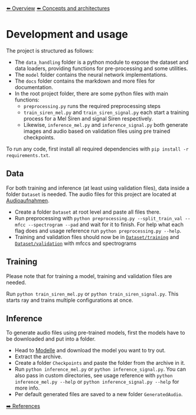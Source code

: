 [⬅️ Overview](../README.md)
[⬅️ Concepts and architectures](./concepts-and-architectures.md)

# Development and usage

The project is structured as follows:

- The `data_handling` folder is a python module to expose the dataset and data loaders, providing functions for pre-processing and some utilities.
- The `model` folder contains the neural network implementations.
- The `docs` folder contains the markdown and more files for documentation.
- In the root project folder, there are some python files with main functions:
  - `preprocessing.py` runs the required preprocessing steps
  - `train_siren_mel.py` and `train_siren_signal.py` each start a training process for a Mel Siren and signal Siren respectively.
  - Likewise, `inference_mel.py` and `inference_signal.py` both generate images and audio based on validation files using pre trained checkpoints.

To run any code, first install all required dependencies with `pip install -r requirements.txt`.

## Data

For both training and inference (at least using validation files), data inside a folder `Dataset` is needed. The audio files for this project are located at [Audioaufnahmen](https://fhd-my.sharepoint.com/:f:/g/personal/rene_ebertowski_hs-duesseldorf_de/Eg08lVFc4aFFh79xyDdjhDgByM43i7pD2KxiGpu1O4Ol-w?e=Qbpiep).

- Create a folder `Dataset` at root level and paste all files there.
- Run preprocessing with `python preprocessing.py --split_train_val --mfcc --spectrogram --pad` and wait for it to finish. For help what each flag does and usage reference run `python preprocessing.py --help`.
- Training and validation files should now be in [`Dataset/training`](../Dataset/training) and [`Dataset/validation`](../Dataset/validation) with mfccs and spectrograms

## Training

Please note that for training a model, training and validation files are needed.

Run `python train_siren_mel.py` or `python train_siren_signal.py`. This starts ray and trains multiple configurations at once.

## Inference

To generate audio files using pre-trained models, first the models have to be downloaded and put into a folder.

- Head to [Modelle](https://fhd-my.sharepoint.com/:f:/g/personal/rene_ebertowski_hs-duesseldorf_de/EqPO7QWZeeZDtL7zB9GIKs4BTi4E4g4ND8qSA4WZaXJnuA?e=ZBoT5Y) and download the model you want to try out.
- Extract the archive.
- Create a folder `Checkpoints` and paste the folder from the archive in it.
- Run `python inference_mel.py` or `python inference_signal.py`. You can also pass in custom directories, see usage reference with `python inference_mel.py --help` or `python inference_signal.py --help` for more info.
- Per default generated files are saved to a new folder `GeneratedAudio`.

[➡️ References](./references.md)
